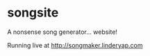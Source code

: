 songsite
========

A nonsense song generator... website!

Running live at http://songmaker.linderyap.com
